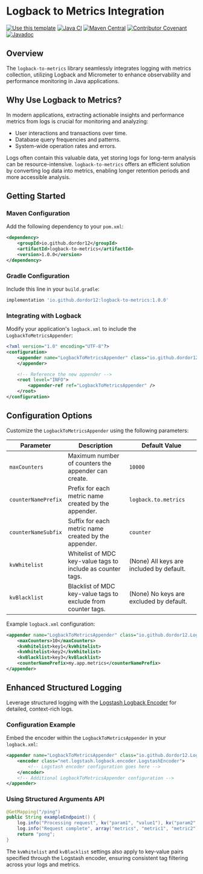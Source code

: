 # Logback to Metrics Integration

[![Use this template](https://img.shields.io/badge/from-java--library--template-brightgreen?logo=dropbox)](https://github.com/thriving-dev/java-library-template/generate)
[![Java CI](https://github.com/dordor12/logback-to-metrics/actions/workflows/1.pipeline.yml/badge.svg)](https://github.com/dordor12/logback-to-metrics/actions/workflows/1.pipeline.yml)
[![Maven Central](https://img.shields.io/maven-central/v/io.github.dordor12/logback-to-metrics.svg)](https://central.sonatype.com/artifact/io.github.dordor12/logback-to-metrics)
[![Contributor Covenant](https://img.shields.io/badge/Contributor%20Covenant-2.1-4baaaa.svg)](CODE_OF_CONDUCT.md)
[![Javadoc](https://img.shields.io/badge/JavaDoc-Online-green)](https://dordor12.github.io/logback-to-metrics/javadoc/)

## Overview
The `logback-to-metrics` library seamlessly integrates logging with metrics collection, utilizing Logback and Micrometer to enhance observability and performance monitoring in Java applications.

## Why Use Logback to Metrics?
In modern applications, extracting actionable insights and performance metrics from logs is crucial for monitoring and analyzing:

- User interactions and transactions over time.
- Database query frequencies and patterns.
- System-wide operation rates and errors.

Logs often contain this valuable data, yet storing logs for long-term analysis can be resource-intensive. `logback-to-metrics` offers an efficient solution by converting log data into metrics, enabling longer retention periods and more accessible analysis.

## Getting Started
### Maven Configuration
Add the following dependency to your `pom.xml`:
```xml
<dependency>
    <groupId>io.github.dordor12</groupId>
    <artifactId>logback-to-metrics</artifactId>
    <version>1.0.0</version>
</dependency>
```

### Gradle Configuration
Include this line in your `build.gradle`:
```groovy
implementation 'io.github.dordor12:logback-to-metrics:1.0.0'
```

### Integrating with Logback
Modify your application's `logback.xml` to include the `LogbackToMetricsAppender`:
```xml
<?xml version="1.0" encoding="UTF-8"?>
<configuration>
    <appender name="LogbackToMetricsAppender" class="io.github.dordor12.LogbackToMetricsAppender">
    </appender>

    <!-- Reference the new appender -->
    <root level="INFO">
        <appender-ref ref="LogbackToMetricsAppender" />
    </root>
</configuration>
```

## Configuration Options

Customize the `LogbackToMetricsAppender` using the following parameters:

| Parameter            | Description                                                                   | Default Value                                                     |
|----------------------|-------------------------------------------------------------------------------|-------------------------------------------------------------------|
| `maxCounters`        | Maximum number of counters the appender can create.                          | `10000`                                                           |
| `counterNamePrefix`  | Prefix for each metric name created by the appender.                         | `logback.to.metrics`                                              |
| `counterNameSubfix`  | Suffix for each metric name created by the appender.                         | `counter`                                                         |
| `kvWhitelist`        | Whitelist of MDC key-value tags to include as counter tags.                  | (None) All keys are included by default.                          |
| `kvBlacklist`        | Blacklist of MDC key-value tags to exclude from counter tags.                | (None) No keys are excluded by default.                           |

Example `logback.xml` configuration:
```xml
<appender name="LogbackToMetricsAppender" class="io.github.dordor12.LogbackToMetricsAppender">
    <maxCounters>10</maxCounters>
    <kvWhitelist>key1</kvWhitelist>
    <kvWhitelist>key2</kvWhitelist>
    <kvBlacklist>key3</kvBlacklist>
    <counterNamePrefix>my.app.metrics</counterNamePrefix>
</appender>
```

## Enhanced Structured Logging
Leverage structured logging with the [Logstash Logback Encoder](https://github.com/logfellow/logstash-logback-encoder) for detailed, context-rich logs.

### Configuration Example
Embed the encoder within the `LogbackToMetricsAppender` in your `logback.xml`:
```xml
<appender name="LogbackToMetricsAppender" class="io.github.dordor12.LogbackToMetricsAppender">
    <encoder class="net.logstash.logback.encoder.LogstashEncoder">
        <!-- Logstash encoder configuration goes here -->
    </encoder>
    <!-- Additional LogbackToMetricsAppender configuration -->
</appender>
```

### Using Structured Arguments API
```java
@GetMapping("/ping")
public String exampleEndpoint() {
    log.info("Processing request", kv("param1", "value1"), kv("param2", "value2"));
    log.info("Request complete", array("metrics", "metric1", "metric2"));
    return "pong";
}
```

The `kvWhitelist` and `kvBlacklist` settings also apply to key-value pairs specified through the Logstash encoder, ensuring consistent tag filtering across your logs and metrics.
